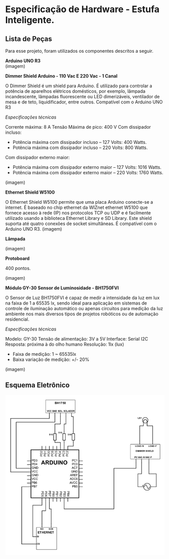 # Especificação de Hardware - Estufa Inteligente.

## Lista de Peças

Para esse projeto, foram utilizados os componentes descritos a seguir.

**Arduino UNO R3**  
(imagem)

**Dimmer Shield Arduino - 110 Vac E 220 Vac - 1 Canal**

O Dimmer Shield é um shield para Arduíno. É utilizado para controlar a potência de aparelhos elétricos domésticos, por exemplo, lâmpada incandescente, lâmpadas fluorescente ou LED dimerizáveis, ventilador de mesa e de teto, liquidificador, entre outros.
Compatível com o Arduino UNO R3

*Especificações técnicas* 

Corrente máxima: 8 A
Tensão Máxima de pico: 400 V
 Com dissipador incluso:
 - Potência máxima com dissipador incluso – 127 Volts: 400 Watts.  
 - Potência máxima com dissipador incluso – 220 Volts: 800 Watts.

Com dissipador externo maior:
 - Potência máxima com dissipador externo maior – 127 Volts: 1016 Watts.
 - Potência máxima com dissipador externo maior – 220 Volts: 1760 Watts.

(imagem)

**Ethernet Shield W5100**

O Ethernet Shield W5100 permite que uma placa Arduino conecte-se a internet. É baseado no chip ethernet da WIZnet ethernet W5100 que fornece acesso à rede (IP) nos protocolos TCP ou UDP e é facilmente utilizado usando a biblioteca Ethernet Library e SD Library. Este shield suporta até quatro conexões de socket simultâneas. É compatível com o Arduino UNO R3.
(imagem)

**Lâmpada**

(imagem)

**Protoboard**

400 pontos.

(imagem)

**Módulo GY-30 Sensor de Luminosidade - BH1750FVI**

O Sensor de Luz BH1750FVI é capaz de medir a intensidade da luz em lux na faixa de 1 a 65535 lx, sendo ideal para aplicação em sistemas de controle de iluminação automático ou apenas circuitos para medição da luz ambiente nos mais diversos tipos de projetos robóticos ou de automação residencial.

*Especificações técnicas*

Modelo: GY-30
Tensão de alimentação: 3V a 5V
Interface: Serial I2C
Resposta: próxima à do olho humano
Resolução: 1lx (lux)
- Faixa de medição: 1 ~ 65535lx
- Baixa variação de medição: +/- 20%

(imagem)

## Esquema Eletrônico

![alt text](https://github.com/KitoVallim/oic_iot_mackenzie-projeto-5K/blob/master/docs/Circuito_Estufa.png)
